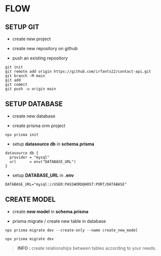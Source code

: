# FLOW

## SETUP GIT

- create new project

- create new repository on github

- push an existing repository
```
git init
git remote add origin https://github.com/irfants22/contact-api.git
git branch -M main
git add
git commit
git push -u origin main
```

## SETUP DATABASE
 
- create new database

- create prisma orm project
```
npx prisma init
```

- setup **datasource db** in **schema.prisma**
```
datasource db {
  provider = "mysql"
  url      = env("DATABASE_URL")
}
```

- setup **DATABASE_URL** in **.env**
```
DATABASE_URL="mysql://USER:PASSWORD@HOST:PORT/DATABASE"
```

## CREATE MODEL

- create **new model** in **schema.prisma**

- prisma migrate / create new table in database
```
npx prisma migrate dev --create-only --name create_new_model

npx prisma migrate dev
```

> **INFO :**
> create relationships between tables according to your needs.